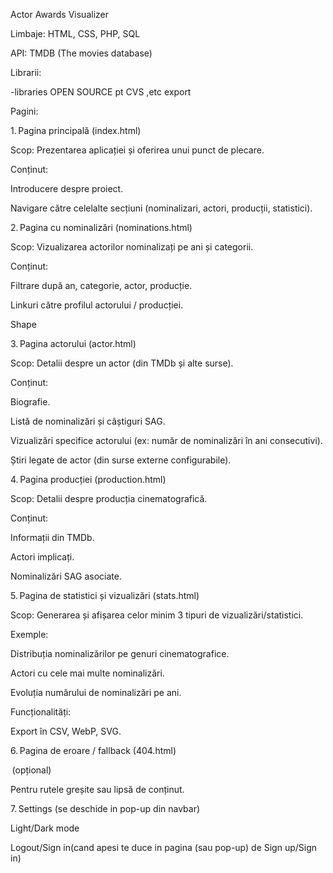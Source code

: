 Actor Awards Visualizer 

 

Limbaje: HTML, CSS, PHP, SQL 

API: TMDB (The movies database) 

Librarii: 

-libraries OPEN SOURCE pt CVS ,etc export 

Pagini: 

1. Pagina principală (index.html) 

Scop: Prezentarea aplicației și oferirea unui punct de plecare. 

Conținut: 

Introducere despre proiect. 

Navigare către celelalte secțiuni (nominalizari, actori, producții, statistici). 

 

2. Pagina cu nominalizări (nominations.html) 

Scop: Vizualizarea actorilor nominalizați pe ani și categorii. 

Conținut: 

Filtrare după an, categorie, actor, producție. 

Linkuri către profilul actorului / producției. 

Shape 

3. Pagina actorului (actor.html) 

Scop: Detalii despre un actor (din TMDb și alte surse). 

Conținut: 

Biografie. 

Listă de nominalizări și câștiguri SAG. 

Vizualizări specifice actorului (ex: număr de nominalizări în ani consecutivi). 

Știri legate de actor (din surse externe configurabile). 

 

4. Pagina producției (production.html) 

Scop: Detalii despre producția cinematografică. 

Conținut: 

Informații din TMDb. 

Actori implicați. 

Nominalizări SAG asociate. 

 

5. Pagina de statistici și vizualizări (stats.html) 

Scop: Generarea și afișarea celor minim 3 tipuri de vizualizări/statistici. 

Exemple: 

Distribuția nominalizărilor pe genuri cinematografice. 

Actori cu cele mai multe nominalizări. 

Evoluția numărului de nominalizări pe ani. 

Funcționalități: 

Export în CSV, WebP, SVG. 

 

6. Pagina de eroare / fallback (404.html) 

 (opțional) 

Pentru rutele greșite sau lipsă de conținut. 

 

7. Settings (se deschide in pop-up din navbar) 

Light/Dark mode 

Logout/Sign in(cand apesi te duce in pagina (sau pop-up) de Sign up/Sign in) 

 

 